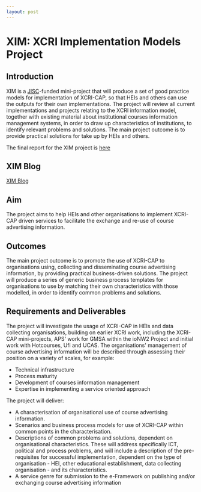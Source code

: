```yaml
---
layout: post
---
```


<script>
  (function(i,s,o,g,r,a,m){i['GoogleAnalyticsObject']=r;i[r]=i[r]||function(){
  (i[r].q=i[r].q||[]).push(arguments)},i[r].l=1*new Date();a=s.createElement(o),
  m=s.getElementsByTagName(o)[0];a.async=1;a.src=g;m.parentNode.insertBefore(a,m)
  })(window,document,'script','https://www.google-analytics.com/analytics.js','ga');

  ga('create', 'UA-73710929-3', 'auto');
  ga('send', 'pageview');

</script>

XIM: XCRI Implementation Models Project
==================================================================================================================================================================================================================================================================


Introduction 
--------------------------------------------------------------------------------------------------------------------------------------------------------------------------------------------------------

XIM is a
[JISC](http://www.jisc.ac.uk/ "http://www.jisc.ac.uk/")-funded mini-project that will produce a set of good practice
models for implementation of XCRI-CAP, so that HEIs and others can use
the outputs for their own implementations. The project will review all
current implementations and projects relating to the XCRI information
model, together with existing material about institutional courses
information management systems, in order to draw up characteristics of
institutions, to identify relevant problems and solutions. The main
project outcome is to provide practical solutions for take up by HEIs
and others.

The final report for the XIM project is
[here](http://www.alanpaull.co.uk/xim/docs/XIMreport2008-06-20.pdf "http://www.alanpaull.co.uk/xim/docs/XIMreport2008-06-20.pdf")


XIM Blog 
------------------------------------------------------------------------------------------------------------------------------------------------------------------------------------------------

[XIM Blog](XIM_Blog.html "XIM Blog")


Aim 
--------------------------------------------------------------------------------------------------------------------------------------------------------------------------------------

The project aims to help HEIs and other organisations to implement
XCRI-CAP driven services to facilitate the exchange and re-use of course
advertising information.


Outcomes 
------------------------------------------------------------------------------------------------------------------------------------------------------------------------------------------------

The main project outcome is to promote the use of XCRI-CAP to
organisations using, collecting and disseminating course advertising
information, by providing practical business-driven solutions. The
project will produce a series of generic business process templates for
organisations to use by matching their own characteristics with those
modelled, in order to identify common problems and solutions.


Requirements and Deliverables 
------------------------------------------------------------------------------------------------------------------------------------------------------------------------------------------------------------------------------------------

The project will investigate the usage of XCRI-CAP in HEIs and data
collecting organisations, building on earlier XCRI work, including the
XCRI-CAP mini-projects, APS' work for GMSA within the ioNW2 Project and
initial work with Hotcourses, Ufi and UCAS. The organisations'
management of course advertising information will be described through
assessing their position on a variety of scales, for example:

-   Technical infrastructure
-   Process maturity
-   Development of courses information management
-   Expertise in implementing a service oriented approach

The project will deliver:

-   A characterisation of organisational use of course
    advertising information.
-   Scenarios and business process models for use of XCRI-CAP within
    common points in the characterisation.
-   Descriptions of common problems and solutions, dependent on
    organisational characteristics. These will address specifically ICT,
    political and process problems, and will include a description of
    the pre-requisites for successful implementation, dependent on the
    type of organisation - HEI, other educational establishment, data
    collecting organisation - and its characteristics.
-   A service genre for submission to the e-Framework on publishing
    and/or exchanging course advertising information